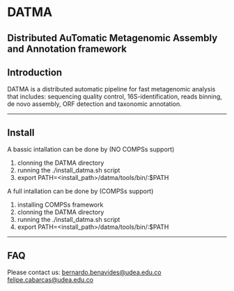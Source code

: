 # DATMA
Distributed AuTomatic Metagenomic Assembly and Annotation framework
---------------------------------------------------------------
Introduction
---------------------------------------------------------------
DATMA is a distributed automatic pipeline for fast metagenomic analysis that includes: sequencing quality control, 16S-identification, reads binning, de novo assembly, ORF detection and taxonomic annotation.

---------------------------------------------------------------
Install
---------------------------------------------------------------
A bassic intallation can be done by (NO COMPSs support)
1. clonning the DATMA directory 
2. running the ./install_datma.sh script
3. export PATH=<install_path>/datma/tools/bin/:$PATH

A full intallation can be done by (COMPSs support)
1. installing COMPSs framework
2. clonning the DATMA directory 
3. running the ./install_datma.sh script
4. export PATH=<install_path>/datma/tools/bin/:$PATH

---------------------------------------------------------------
FAQ
---------------------------------------------------------------
Please contact us:
bernardo.benavides@udea.edu.co
felipe.cabarcas@udea.edu.co

